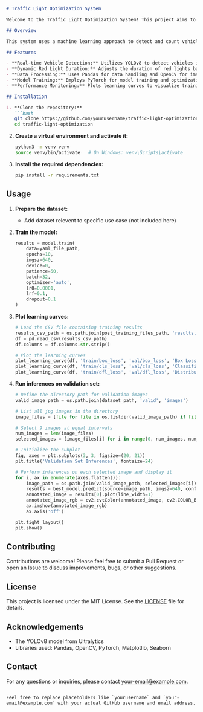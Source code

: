 ```markdown
# Traffic Light Optimization System

Welcome to the Traffic Light Optimization System! This project aims to dynamically calculate the duration of red lights at traffic signals using YOLOv8, optimizing traffic flow based on real-time vehicle counts.

## Overview

This system uses a machine learning approach to detect and count vehicles at traffic intersections. By adjusting the red light duration based on the number of cars present, the system aims to reduce congestion and improve traffic efficiency. The YOLOv8 model is employed for real-time vehicle detection, and the system is built with Python, leveraging libraries such as Pandas, OpenCV, and PyTorch.

## Features

- **Real-time Vehicle Detection:** Utilizes YOLOv8 to detect vehicles in real-time.
- **Dynamic Red Light Duration:** Adjusts the duration of red lights based on the number of cars detected.
- **Data Processing:** Uses Pandas for data handling and OpenCV for image processing.
- **Model Training:** Employs PyTorch for model training and optimization.
- **Performance Monitoring:** Plots learning curves to visualize training and validation losses.

## Installation

1. **Clone the repository:**
   ```bash
   git clone https://github.com/yourusername/traffic-light-optimization.git
   cd traffic-light-optimization
   ```

2. **Create a virtual environment and activate it:**
   ```bash
   python3 -m venv venv
   source venv/bin/activate   # On Windows: venv\Scripts\activate
   ```

3. **Install the required dependencies:**
   ```bash
   pip install -r requirements.txt
   ```

## Usage

1. **Prepare the dataset:**
   - Add dataset relevent to specific use case (not included here)

2. **Train the model:**
   ```python
   results = model.train(
       data=yaml_file_path,
       epochs=10,
       imgsz=640,
       device=0,
       patience=50,
       batch=32,
       optimizer='auto',
       lr0=0.0001,
       lrf=0.1,
       dropout=0.1
   )
   ```

3. **Plot learning curves:**
   ```python
   # Load the CSV file containing training results
   results_csv_path = os.path.join(post_training_files_path, 'results.csv')
   df = pd.read_csv(results_csv_path)
   df.columns = df.columns.str.strip()

   # Plot the learning curves
   plot_learning_curve(df, 'train/box_loss', 'val/box_loss', 'Box Loss Learning Curve')
   plot_learning_curve(df, 'train/cls_loss', 'val/cls_loss', 'Classification Loss Learning Curve')
   plot_learning_curve(df, 'train/dfl_loss', 'val/dfl_loss', 'Distribution Focal Loss Learning Curve')
   ```

4. **Run inferences on validation set:**
   ```python
   # Define the directory path for validation images
   valid_image_path = os.path.join(dataset_path, 'valid', 'images')

   # List all jpg images in the directory
   image_files = [file for file in os.listdir(valid_image_path) if file.endswith('.jpg')]

   # Select 9 images at equal intervals
   num_images = len(image_files)
   selected_images = [image_files[i] for i in range(0, num_images, num_images // 9)]

   # Initialize the subplot
   fig, axes = plt.subplots(3, 3, figsize=(20, 21))
   plt.title('Validation Set Inferences', fontsize=24)

   # Perform inferences on each selected image and display it
   for i, ax in enumerate(axes.flatten()):
       image_path = os.path.join(valid_image_path, selected_images[i])
       results = best_model.predict(source=image_path, imgsz=640, conf=0.5)
       annotated_image = results[0].plot(line_width=1)
       annotated_image_rgb = cv2.cvtColor(annotated_image, cv2.COLOR_BGR2RGB)
       ax.imshow(annotated_image_rgb)
       ax.axis('off')

   plt.tight_layout()
   plt.show()
   ```

## Contributing

Contributions are welcome! Please feel free to submit a Pull Request or open an Issue to discuss improvements, bugs, or other suggestions.

## License

This project is licensed under the MIT License. See the [LICENSE](LICENSE) file for details.

## Acknowledgements

- The YOLOv8 model from Ultralytics
- Libraries used: Pandas, OpenCV, PyTorch, Matplotlib, Seaborn

## Contact

For any questions or inquiries, please contact [your-email@example.com](mailto:your-kumarhrshwrdhn@gmail.com).
```

Feel free to replace placeholders like `yourusername` and `your-email@example.com` with your actual GitHub username and email address.
